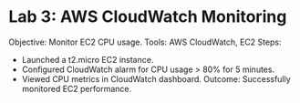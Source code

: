 # Lab 3: AWS CloudWatch Monitoring
Objective: Monitor EC2 CPU usage.
Tools: AWS CloudWatch, EC2
Steps:
- Launched a t2.micro EC2 instance.
- Configured CloudWatch alarm for CPU usage > 80% for 5 minutes.
- Viewed CPU metrics in CloudWatch dashboard.
Outcome: Successfully monitored EC2 performance.
